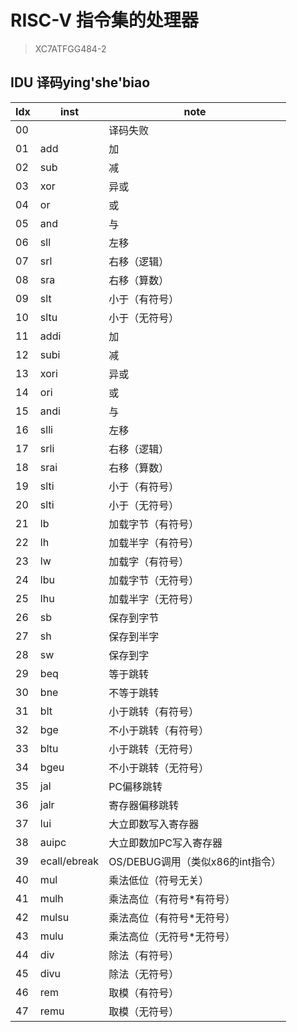 # RISC-V 指令集的处理器

> XC7ATFGG484-2

## IDU 译码ying'she'biao
| Idx | inst         | note                             |
| --- | ------------ | -------------------------------- |
| 00  |              | 译码失败                         |
| 01  | add          | 加                               |
| 02  | sub          | 减                               |
| 03  | xor          | 异或                             |
| 04  | or           | 或                               |
| 05  | and          | 与                               |
| 06  | sll          | 左移                             |
| 07  | srl          | 右移（逻辑）                     |
| 08  | sra          | 右移（算数）                     |
| 09  | slt          | 小于（有符号）                   |
| 10  | sltu         | 小于（无符号）                   |
| 11  | addi         | 加                               |
| 12  | subi         | 减                               |
| 13  | xori         | 异或                             |
| 14  | ori          | 或                               |
| 15  | andi         | 与                               |
| 16  | slli         | 左移                             |
| 17  | srli         | 右移（逻辑）                     |
| 18  | srai         | 右移（算数）                     |
| 19  | slti         | 小于（有符号）                   |
| 20  | slti         | 小于（无符号）                   |
| 21  | lb           | 加载字节（有符号）               |
| 22  | lh           | 加载半字（有符号）               |
| 23  | lw           | 加载字（有符号）                 |
| 24  | lbu          | 加载字节（无符号）               |
| 25  | lhu          | 加载半字（无符号）               |
| 26  | sb           | 保存到字节                       |
| 27  | sh           | 保存到半字                       |
| 28  | sw           | 保存到字                         |
| 29  | beq          | 等于跳转                         |
| 30  | bne          | 不等于跳转                       |
| 31  | blt          | 小于跳转（有符号）               |
| 32  | bge          | 不小于跳转（有符号）             |
| 33  | bltu         | 小于跳转（无符号）               |
| 34  | bgeu         | 不小于跳转（无符号）             |
| 35  | jal          | PC偏移跳转                       |
| 36  | jalr         | 寄存器偏移跳转                   |
| 37  | lui          | 大立即数写入寄存器               |
| 38  | auipc        | 大立即数加PC写入寄存器           |
| 39  | ecall/ebreak | OS/DEBUG调用（类似x86的int指令） |
| 40  | mul          | 乘法低位（符号无关）             |
| 41  | mulh         | 乘法高位（有符号*有符号）        |
| 42  | mulsu        | 乘法高位（有符号*无符号）        |
| 43  | mulu         | 乘法高位（无符号*无符号）        |
| 44  | div          | 除法（有符号）                   |
| 45  | divu         | 除法（无符号）                   |
| 46  | rem          | 取模（有符号）                   |
| 47  | remu         | 取模（无符号）                   |
